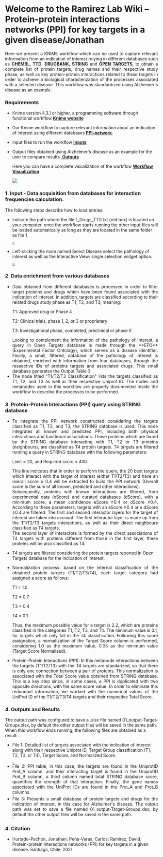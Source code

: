 # Welcome to the Ramirez Lab Wiki – Protein-protein interactions networks (PPI) for key targets in a given disease/Jonathan 

<div align="justify">Here we present a KNIME workflow which can be used to capture relevant information from an indication of interest relying in different databases such as <a href="https://www.ebi.ac.uk/chembl" target="_blank"><b>CHEMBL</b></a></b>, <b><a href="http://db.idrblab.net/ttd/" target="_blank">TTD</a></b>, <b><a href="https://go.drugbank.com/" target="_blank"<b>DRUGBANK</b></a>, <b><a href="https://string-db.org/" target="_blank"<b>STRING</b></a> and <b><a href="https://www.opentargets.org/" target="_blank"<b>OPEN TARGETS</b></a>,  to obtain a complete list of protein targets, drug names and their respective study phase, as well as key protein-protein interactions related to these targets in order to achieve a biological characterization of the processes associated with a selected disease. This workflow was standardized using Alzheimer's disease as an example.</div>

### Requirements

* Knime version 4.3.1 or higher, a programming software through functional workflow <b><a href="https://www.knime.com/" target="_blank">Knime website</a></b>

* Our Knime workflow to capture relevant information about an indication of interest using different databases <a href="https://github.com/jdhurtadop2017/Mapping_Targets/raw/master/PPI-network.knwf">**PPI-network**</a>.

* Input files to run the workflow <a href="https://github.com/jdhurtadop2017/Mapping_Targets/raw/master/Inputs/Inputs.rar">**Inputs**</a>

* Output files obtained using Alzheimer's disease as an example for the user to compare results  <a href="https://github.com/jdhurtadop2017/Mapping_Targets/raw/master/Outputs/Outputs.rar"> **Outputs**</a>
  
  Here you can have a complete visualization of the workflow <a href="https://workflowigm.netlify.app/" target="_blank">**Workflow Visualization**</a>
  
  
  
  ![](./media/Workflow.png)

###  1. Input - Data acquisition from databases for interaction frequencies calculation.

The following steps describe how to load entries:

* Indicate the path where the file 1_Drugs_TTD.txt (red box) is located on your computer, once the workflow starts running the other input files will be loaded automatically as long as they are located in the same folder as file 1.

  <img src=".\media\input.png" style="zoom:50%;" />

* Left-clicking the node named Select Disease select the pathology of interest as well as the Interactive View: single selection widget option.

  <img src=".\media\disease option.png" style="zoom:55%;" />

### 2. Data enrichment from various databases

* <div align="justify"> Data obtained from different databases is processed in order to filter target proteins and drugs which have been found associated with the indication of interest. In addition, targets are classified according to their related drugs study phase as T1, T2, and T3, meaning:</div>

  T1: Approved drug or Phase 4

  T2: Clinical trials, phase 1, 2, or 3 or proprietary 

  T3: Investigational phase, completed, preclinical or phase 0

  <div align="justify">Looking to complement the information of the pathology of interest, a query in Open Targets database is made through the **EFO** (Experimental Factor Ontology), which serves as a disease identifier. Finally, a small, filtered, database of the pathology of interest is obtained, enriched with information from four databases, through the respective IDs of proteins targets and associated drugs. This small database generates the Output Table 3. </div> 	

* <div align="justify">The node titled "T1/T2/T3 Classification" lists the targets classified as T1, T2, and T3 as well as their respective Uniprot ID. The nodes and metanodes used in this workflow are properly documented inside the workflow to describe the processes to be performed.</div>

### 3. Protein-Protein Interactions (PPI) query using STRING database

* <div align="justify">To integrate the PPI network constructed considering the targets classified as T1, T2, and T3, the STRING database is used. This node integrates all known and predicted PPI, including both physical interactions and functional associations. Those proteins which are found by the STRING database interacting with T1, T2 or T3 proteins (neighbours), are classified as T4 protein targets. T4 targets are filtered running a query in STRING database with the following parameters: </div>

  Limit = 20, and Required score = 400. 

  <div align="justify">This line indicates that in order to perform the query, the 20 best targets which interact with the target of interest (either T1/T2/T3) and have an overall score ≥ 0.4 will be extracted to build the PPI network (Overall score is the sum of all known, predicted and other interactions).</div> 

  <div align="justify">Subsequently, proteins with known interactions are filtered, from experimental data (eScore) and curated databases (dScore), with a minimum score, a mean confidence eScore ≥0.4 or dScore ≥0.4. According to these parameters, targets with an eScore ≥0.4 or a dScore ≥0.4 are filtered. The first and second interactor layers for the target of interest are taken into account. The first interactor layer is made up from the T1/T2/T3 targets interactions, as well as their direct neighbours classified as T4 targets. </div>

  <div align="justify">The second layer of interactors is formed by the direct associations of T4 targets with proteins different from those in the first layer, these proteins will be also classified as T4.</div>

* T4 targets are filtered considering the protein targets reported in Open Targets database for the indication of interest. 

* <div align="justify">Normalization process: based on the internal classification of the obtained protein targets (T1/T2/T3/T4), each target category had assigned a score as follows:</div>

  T1 = 1.0

  T2 = 0.7 

  T3 = 0.4
  
  T4 = 0.1

  <div align="justify">Thus, the maximum possible value for a target is 2.2, which are proteins classified in the categories T1, T2, T3, and T4. The minimum value is 0.1, for targets which only fall in the T4 classification. Following this score assignation, a normalization of the Target Score column is performed, considering 1.0  as the maximum value, 0.05 as the minimum value (Target Score Normalized).</div>
  
+ <div align="justify"> Protein-Protein Interactions (PPI): In this metanode interactions between the targets (T1/T2/T3) with the T4 targets are standarized, so that there is only one connection between a pair of proteins. This normalization is associated with the Total Score value obtained from STRING database. This is a key step since, in some cases, a PPI is duplicated with two opposite directions, with the same score value. In order to eliminate this redundant information, we worked with the numerical values of the UniProt ID of the T1/T2/T3/T4 targets and their respective Total Score.</div>

### 4. Outputs and Results

<div align="justify">The output path was configured to save a .xlsx file named 01_output-Target-Groups.xlsx, by default the other output files will be saved in the same path.</div>When this workflow ends running, the following files are obtained as a result:

<img src=".\media\result1.png" style="zoom:20%;" />

* File 1: Detailed list of targets associated with the indication of interest along with their respective Uniprot ID, Target Group classification (T1, T2, T3, or T4), Target Score, and Normalized Score.

  <img src=".\media\result 1.1.png" style="zoom:30%;" />

* <div align="justify">File 2: PPI table, in this case, the targets are found in the UniprotID Prot_A column, and their interacting target is found in the UniprotID Prot_B column, a third column named total STRING database score, quantifies the strength of that interaction. Finally, the gene names associated with the UniProt IDs are found in the Prot_A and Prot_B columns.</div>

  <img src=".\media\result2.png" style="zoom:30%;" />

* <div align="justify">File 3: Presents a small database of protein targets and drugs for the indication of interest, in this case for Alzheimer's disease. The output path was set to save a file named 01_output-Target-Groups.xlsx, by default the other output files will be saved in the same path.</div>

  <img src=".\media\result3.png" style="zoom:30%;" />

### 4. Citation

* Hurtado-Pachon, Jonathan; Peña-Varas, Carlos; Ramírez, David. Protein-protein interactions networks (PPI) for key targets in a given disease. Santiago, Chile; 2021.

  
